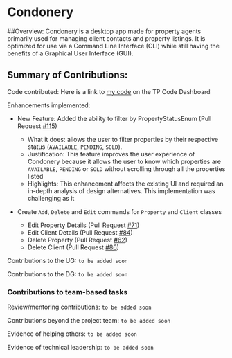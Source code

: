 # Condonery

##Overview:
Condonery is a desktop app made for property agents primarily used for managing client contacts and property listings. 
It is optimized for use via a Command Line Interface (CLI) while still having the benefits of a Graphical User Interface (GUI). 


## Summary of Contributions:

Code contributed: Here is a link to [my code](https://nus-cs2103-ay2223s1.github.io/tp-dashboard/?search=yuehernkang&breakdown=true&sort=groupTitle&sortWithin=title&since=2022-09-16&timeframe=commit&mergegroup=&groupSelect=groupByRepos&checkedFileTypes=docs~functional-code~test-code~other) on the TP Code Dashboard

Enhancements implemented: 

- New Feature: Added the ability to filter by PropertyStatusEnum (Pull Request [#115](https://github.com/AY2223S1-CS2103-W14-1/tp/pull/115))
  - What it does: allows the user to filter properties by their respective status (`AVAILABLE`, `PENDING`, `SOLD`). 
  - Justification: This feature improves the user experience of Condonery because it allows the user to 
  know which properties are `AVAILABLE`, `PENDING` or `SOLD` without scrolling through all the properties listed
  - Highlights: This enhancement affects the existing UI and required an in-depth analysis of design alternatives. 
  This implementation was challenging as it 

- Create `Add`, `Delete` and `Edit` commands for `Property` and `Client` classes
  - Edit Property Details (Pull Request [#71](https://github.com/AY2223S1-CS2103-W14-1/tp/pull/71))
  - Edit Client Details (Pull Request [#84](https://github.com/AY2223S1-CS2103-W14-1/tp/pull/84))
  - Delete Property (Pull Request [#62](https://github.com/AY2223S1-CS2103-W14-1/tp/pull/62))
  - Delete Client (Pull Request [#86](https://github.com/AY2223S1-CS2103-W14-1/tp/pull/86))

Contributions to the UG: `to be added soon`

Contributions to the DG: `to be added soon`

### Contributions to team-based tasks

Review/mentoring contributions:  `to be added soon`

[//]: # (Links to PRs reviewed, instances of helping team members in other ways.)

Contributions beyond the project team:  `to be added soon`

Evidence of helping others: `to be added soon`

[//]: # (e.g. responses you posted in our forum, bugs you reported in other team's products,)

Evidence of technical leadership: `to be added soon`

[//]: # (e.g. sharing useful information in the forum)
